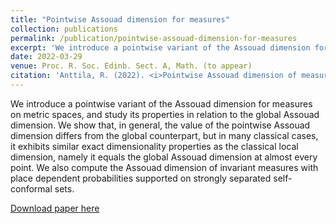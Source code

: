 ```yaml
---
title: "Pointwise Assouad dimension for measures"
collection: publications
permalink: /publication/pointwise-assouad-dimension-for-measures
excerpt: 'We introduce a pointwise variant of the Assouad dimension for measures on metric spaces, and study its properties in relation to the global Assouad dimension.'
date: 2022-03-29
venue: Proc. R. Soc. Edinb. Sect. A, Math. (to appear)
citation: 'Anttila, R. (2022). <i>Pointwise Assouad dimension of measures. to appear in Proc. R. Soc. Edinb. Sect. A, Math.'
---
```

We introduce a pointwise variant of the Assouad dimension for measures on metric spaces, and study its properties in relation to the global Assouad dimension. We show that, in general, the value of the pointwise Assouad dimension differs from the global counterpart, but in many classical cases, it exhibits similar exact dimensionality properties as the classical local dimension, namely it equals the global Assouad dimension at almost every point. We also compute the Assouad dimension of invariant measures with place dependent probabilities supported on strongly separated self-conformal sets.

[Download paper here](https://arxiv.org/abs/2203.15301)